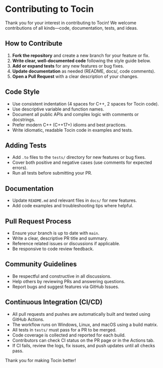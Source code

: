# Contributing to Tocin

Thank you for your interest in contributing to Tocin! We welcome contributions of all kinds—code, documentation, tests, and ideas.

## How to Contribute
1. **Fork the repository** and create a new branch for your feature or fix.
2. **Write clear, well-documented code** following the style guide below.
3. **Add or expand tests** for any new features or bug fixes.
4. **Update documentation** as needed (README, docs/, code comments).
5. **Open a Pull Request** with a clear description of your changes.

## Code Style
- Use consistent indentation (4 spaces for C++, 2 spaces for Tocin code).
- Use descriptive variable and function names.
- Document all public APIs and complex logic with comments or docstrings.
- Prefer modern C++ (C++17+) idioms and best practices.
- Write idiomatic, readable Tocin code in examples and tests.

## Adding Tests
- Add `.to` files to the `tests/` directory for new features or bug fixes.
- Cover both positive and negative cases (use comments for expected errors).
- Run all tests before submitting your PR.

## Documentation
- Update `README.md` and relevant files in `docs/` for new features.
- Add code examples and troubleshooting tips where helpful.

## Pull Request Process
- Ensure your branch is up to date with `main`.
- Write a clear, descriptive PR title and summary.
- Reference related issues or discussions if applicable.
- Be responsive to code review feedback.

## Community Guidelines
- Be respectful and constructive in all discussions.
- Help others by reviewing PRs and answering questions.
- Report bugs and suggest features via GitHub Issues.

## Continuous Integration (CI/CD)

- All pull requests and pushes are automatically built and tested using GitHub Actions.
- The workflow runs on Windows, Linux, and macOS using a build matrix.
- All tests in `tests/` must pass for a PR to be merged.
- Code coverage is collected and reported for each build.
- Contributors can check CI status on the PR page or in the Actions tab.
- If CI fails, review the logs, fix issues, and push updates until all checks pass.

Thank you for making Tocin better! 